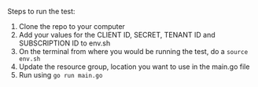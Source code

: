 Steps to run the test:

1. Clone the repo to your computer
2. Add your values for the CLIENT ID, SECRET, TENANT ID and SUBSCRIPTION ID to env.sh
3. On the terminal from where you would be running the test, do a ```source env.sh```
4. Update the resource group, location you want to use in the main.go file
5. Run using ```go run main.go```
